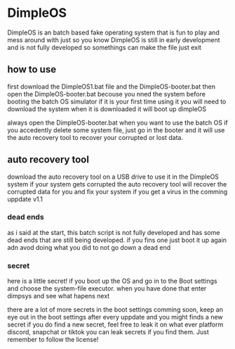 # DimpleOS
DimpleOS is an batch based fake operating system that is fun to play and mess around with
just so you know DimpleOS is still in early development and is not fully developed so somethings can make the file just exit

## how to use
first download the DimpleOS1.bat file and the DimpleOS-booter.bat
then open the DimpleOS-booter.bat becouse you nned the system before booting the batch OS simulator
if it is your first time using it you will need to download the system
when it is downloaded it will boot up dimpleOS

always open the DimpleOS-booter.bat when you want to use the batch OS
if you accedently delete some system file, just go in the booter and it will use the auto recovery tool to recover your corrupted or lost data.

## auto recovery tool
download the auto recovery tool on a USB drive to use it in the DimpleOS system if your system gets corrupted
the auto recovery tool will recover the corrupted data for you and fix your system if you get a virus in the comming uppdate v1.1

### dead ends
as i said at the start, this batch script is not fully developed and has some dead ends that are still being developed.
if you fins one just boot it up again adn avod doing what you did to not go down a dead end

### secret
here is a little secret!
if you boot up the OS and go in to the Boot settings and choose the system-file executor.
when you have done that enter dimpsys and see what hapens next

there are a lot of more secrets in the boot settings comming soon, keep an eye out in the boot settings after every uppdate and you might finds a new secret
if you do find a new secret, feel free to leak it on what ever platform discord, snapchat or tiktok
you can leak secrets if you find them. Just remember to follow the license!
